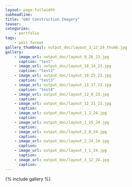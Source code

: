 ```yaml
---
layout: page-fullwidth
subheadline:  
title: "UAV Construction Imagery"
teaser:
categories:
    - portfolio
tags:
    - post format
gallery_thumbnail: output_doc/layout_3_12_24_thumb.jpg
gallery:
    - image_url: output_doc/layout_9_26_23.jpg
      caption: "test"
    - image_url: output_doc/layout_10_14_23.jpg
      caption: "test2"
    - image_url: output_doc/layout_10_25_23.jpg
      caption: "test3"
    - image_url: output_doc/layout_11_17_23.jpg
      caption: "test4"
    - image_url: output_doc/layout_12_8_23.jpg
      caption:
    - image_url: output_doc/layout_12_21_23.jpg
      caption:
    - image_url: output_doc/layout_1_2_24.jpg
      caption:
    - image_url: output_doc/layout_1_25_24.jpg
      caption:
    - image_url: output_doc/layout_2_8_24.jpg
      caption:
    - image_url: output_doc/layout_2_24_24.jpg
      caption:
    - image_url: output_doc/layout_3_1_24.jpg
      caption:
    - image_url: output_doc/layout_3_12_24.jpg
      caption:
---
```

{% include gallery %}
